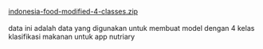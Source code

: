 [indonesia-food-modified-4-classes.zip](https://drive.google.com/file/d/1ZVREUaGqgYH_sY7qy3UZvII7gjwXg92D/view?usp=sharing) <br>
<br>
data ini adalah data yang digunakan untuk membuat model dengan 4 kelas klasifikasi makanan untuk app nutriary 
